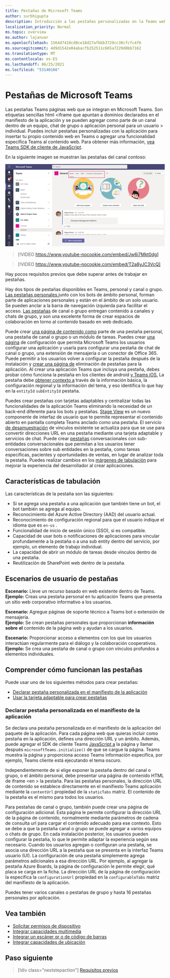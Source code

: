 ```yaml
---
title: Pestañas de Microsoft Teams
author: surbhigupta
description: Introducción a las pestañas personalizadas en la Teams web
localization_priority: Normal
ms.topic: overview
ms.author: lajanuar
ms.openlocfilehash: 1564d7410cd0ce18d27afbbb3729cc30cfcfc4f6
ms.sourcegitcommit: 4d9d1542e04abacfb252511c665a7229d8bb7162
ms.translationtype: MT
ms.contentlocale: es-ES
ms.lasthandoff: 06/25/2021
ms.locfileid: "53140166"
---
```

# <a name="microsoft-teams-tabs"></a>Pestañas de Microsoft Teams

Las pestañas Teams páginas web que se integran en Microsoft Teams. Son etiquetas sencillas html <iframe que apuntan a dominios declarados en el manifiesto de la aplicación y se pueden agregar como parte de un canal dentro de un equipo, chat de grupo o aplicación personal para un usuario \> individual. Puedes incluir pestañas personalizadas con la aplicación para insertar tu propio contenido web en Teams o agregar una funcionalidad específica Teams al contenido web. Para obtener más información, [vea Teams SDK de cliente de JavaScript](/javascript/api/overview/msteams-client).

En la siguiente imagen se muestran las pestañas del canal contoso:

![Pestañas de canal o grupo y personales](../assets/images/tabs/tabs.png)

> [!VIDEO https://www.youtube-nocookie.com/embed/Jw6i7Mkt0dg]


> [!VIDEO https://www.youtube-nocookie.com/embed/T2a8yJC3VcQ]

Hay pocos requisitos previos que debe superar antes de trabajar en pestañas.

Hay dos tipos de pestañas disponibles en Teams, personal y canal o grupo. [Las pestañas personales,](~/tabs/how-to/create-personal-tab.md)junto con los bots de ámbito personal, forman parte de aplicaciones personales y están en el ámbito de un solo usuario. Se pueden anclar a la barra de navegación izquierda para facilitar el acceso. [Las pestañas](~/tabs/how-to/create-channel-group-tab.md) de canal o grupo entregan contenido a canales y chats de grupo, y son una excelente forma de crear espacios de colaboración en torno al contenido basado en web dedicado.

Puede crear [una página de contenido como](~/tabs/how-to/create-tab-pages/content-page.md) parte de una pestaña personal, una pestaña de canal o grupo o un módulo de tareas. Puedes crear [una página](~/tabs/how-to/create-tab-pages/configuration-page.md) de configuración que permita Microsoft Teams los usuarios configurar una aplicación y usarla para configurar una pestaña de chat de canal o grupo, una extensión de mensajería o un conector de Office 365. Puede permitir a los usuarios volver a configurar la pestaña después de la instalación y [crear una página de](~/tabs/how-to/create-tab-pages/removal-page.md) eliminación de pestañas para la aplicación. Al crear una aplicación Teams que incluya una pestaña, debes probar cómo funciona la pestaña en los clientes de android [y Teams iOS.](~/tabs/design/tabs-mobile.md) La pestaña debe [obtener contexto a](~/tabs/how-to/access-teams-context.md) través de la información básica, la configuración regional y la información del tema, y eso identifica lo que hay en la `entityId` `subEntityId` pestaña.

Puedes crear pestañas con tarjetas adaptables y centralizar todas las funcionalidades de la aplicación Teams eliminando la necesidad de un back-end diferente para los bots y pestañas. [Stage View](~/tabs/tabs-link-unfurling.md) es un nuevo componente de interfaz de usuario que te permite representar el contenido abierto en pantalla completa Teams anclado como una pestaña. El servicio [de desamuestración](~/tabs/tabs-link-unfurling.md) de vínculos existente se actualiza para que se use para convertir direcciones URL en una pestaña mediante una tarjeta adaptable y servicios de chat. Puede crear [pestañas](~/tabs/how-to/conversational-tabs.md) conversacionales con sub-entidades conversacionales que permitan a los usuarios tener conversaciones sobre sub entidades en la pestaña, como tareas específicas, pacientes y oportunidades de ventas, en lugar de analizar toda la pestaña. Puedes realizar cambios en los [márgenes de tabulación](~/resources/removing-tab-margins.md) para mejorar la experiencia del desarrollador al crear aplicaciones.

## <a name="tab-features"></a>Características de tabulación

Las características de la pestaña son las siguientes:

* Si se agrega una pestaña a una aplicación que también tiene un bot, el bot también se agrega al equipo.
* Reconocimiento del Azure Active Directory (AAD) del usuario actual.
* Reconocimiento de configuración regional para que el usuario indique el idioma que es `en-us` .
* Funcionalidad de inicio de sesión único (SSO), si es compatible.
* Capacidad de usar bots o notificaciones de aplicaciones para vincular profundamente a la pestaña o a una sub entity dentro del servicio, por ejemplo, un elemento de trabajo individual.
* La capacidad de abrir un módulo de tareas desde vínculos dentro de una pestaña.
* Reutilización de SharePoint web dentro de la pestaña.

## <a name="tabs-user-scenarios"></a>Escenarios de usuario de pestañas

**Escenario:** Lleve un recurso basado en web existente dentro de Teams. \
**Ejemplo:** Creas una pestaña personal en tu aplicación Teams que presenta un sitio web corporativo informativo a los usuarios.

**Escenario:** Agregue páginas de soporte técnico a Teams bot o extensión de mensajería. \
**Ejemplo:** Se crean pestañas personales que proporcionan **información sobre** **el** contenido de la página web y ayudan a los usuarios.

**Escenario:** Proporcionar acceso a elementos con los que los usuarios interactúan regularmente para el diálogo y la colaboración cooperativos. \
**Ejemplo:** Se crea una pestaña de canal o grupo con vínculos profundos a elementos individuales.

## <a name="understand-how-tabs-work"></a>Comprender cómo funcionan las pestañas

Puede usar uno de los siguientes métodos para crear pestañas:

* [Declarar pestaña personalizada en el manifiesto de la aplicación](#declare-custom-tab-in-app-manifest)
* [Usar la tarjeta adaptable para crear pestañas](~/tabs/how-to/build-adaptive-card-tabs.md)

### <a name="declare-custom-tab-in-app-manifest"></a>Declarar pestaña personalizada en el manifiesto de la aplicación

Se declara una pestaña personalizada en el manifiesto de la aplicación del paquete de la aplicación. Para cada página web que quieras incluir como pestaña en la aplicación, defines una dirección URL y un ámbito. Además, puede agregar el SDK de cliente Teams [JavaScript a](/javascript/api/overview/msteams-client) la página y llamar después `microsoftTeams.initialize()` de que se cargue la página. Teams muestra la página y proporciona acceso Teams información específica, por ejemplo, Teams cliente está ejecutando el tema oscuro.

Independientemente de si elige exponer la pestaña dentro del canal o grupo, o el ámbito personal, debe presentar una página de contenido HTML de iframe <en \> la pestaña. [](~/tabs/how-to/create-tab-pages/content-page.md) Para las pestañas personales, la dirección URL de contenido se establece directamente en el manifiesto Teams aplicación mediante la `contentUrl` propiedad de la `staticTabs` matriz. El contenido de la pestaña es el mismo para todos los usuarios.

Para pestañas de canal o grupo, también puede crear una página de configuración adicional. Esta página le permite configurar la dirección URL de la página de contenido, normalmente mediante parámetros de cadena de consulta url para cargar el contenido adecuado para ese contexto. Esto se debe a que la pestaña canal o grupo se puede agregar a varios equipos o chats de grupo. En cada instalación posterior, los usuarios pueden configurar la pestaña, lo que le permite adaptar la experiencia según sea necesario. Cuando los usuarios agregan o configuran una pestaña, se asocia una dirección URL a la pestaña que se presenta en la interfaz Teams usuario (UI). La configuración de una pestaña simplemente agrega parámetros adicionales a esa dirección URL. Por ejemplo, al agregar la pestaña Azure Boards, la página de configuración le permite elegir, qué placa se carga en la ficha. La dirección URL de la página de configuración la especifica la  `configurationUrl` propiedad en la `configurableTabs` matriz del manifiesto de la aplicación.

Puedes tener varios canales o pestañas de grupo y hasta 16 pestañas personales por aplicación.

## <a name="see-also"></a>Vea también

* [Solicitar permisos de dispositivo](../concepts/device-capabilities/native-device-permissions.md)
* [Integrar capacidades multimedia](../concepts/device-capabilities/mobile-camera-image-permissions.md)
* [Integrar un escáner qr o de código de barras](../concepts/device-capabilities/qr-barcode-scanner-capability.md)
* [Integrar capacidades de ubicación](../concepts/device-capabilities/location-capability.md)

## <a name="next-step"></a>Paso siguiente

> [!div class="nextstepaction"]
> [Requisitos previos](~/tabs/how-to/tab-requirements.md)
